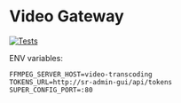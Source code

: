 # Video Gateway

[![Tests](https://github.com/streamingriver/video-gateway/actions/workflows/go.yml/badge.svg)](https://github.com/streamingriver/video-gateway/actions/workflows/go.yml)

ENV variables:

```
FFMPEG_SERVER_HOST=video-transcoding
TOKENS_URL=http://sr-admin-gui/api/tokens
SUPER_CONFIG_PORT=:80
```
